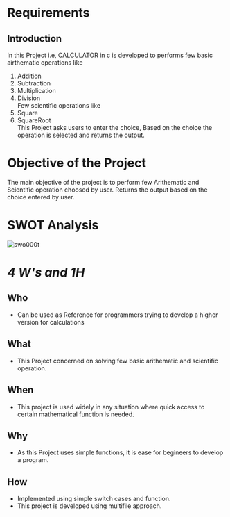 # Requirements
## Introduction
In this Project i.e, CALCULATOR in c is developed to performs few basic airthematic operations like 
1. Addition
2. Subtraction
3. Multiplication
4. Division <br />
Few scientific operations like 
5. Square
6. SquareRoot<br />This Project asks users to enter the choice, Based on the choice the operation is selected and returns the output.
# Objective  of the Project
The main objective of the project is to perform few Arithematic and Scientific operation choosed by user.
Returns the output based on the choice entered by user. 
# SWOT Analysis
![swo000t](https://user-images.githubusercontent.com/89761761/132375392-27636113-7113-4880-99ab-251b57e5b481.png)
# *4 W's and 1H*
## Who
+ Can be used as Reference for programmers trying to develop a higher version for calculations
## What
+ This Project concerned on solving few basic arithematic and scientific operation.
## When
+ This project is used widely in any situation where quick access to certain mathematical function is needed.
## Why
+ As this Project uses simple functions, it is ease for begineers to develop a program.
## How
+ Implemented using simple switch cases and function.
+ This project is developed using multifile approach. 




